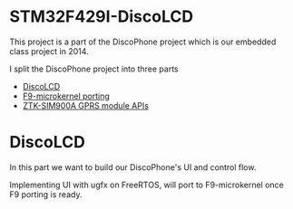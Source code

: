 STM32F429I-DiscoLCD
===================
This project is a part of the DiscoPhone project which is our embedded class project in 2014.

I split the DiscoPhone project into three parts
* [DiscoLCD](https://github.com/STM32F429I-DiscoPhone/STM32F429I-DiscoLCD)
* [F9-microkernel porting](https://github.com/STM32F429I-DiscoPhone/f9-kerenl-porting)
* [ZTK-SIM900A GPRS module APIs](https://github.com/STM32F429I-DiscoPhone/ZTK-SIM900A)

DiscoLCD
========
In this part we want to build our DiscoPhone's UI and control flow.

Implementing UI with ugfx on FreeRTOS, will port to F9-microkernel once F9 porting is ready.
